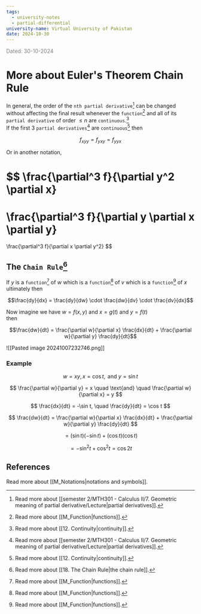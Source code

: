 ```yaml
---
tags:
  - university-notes
  - partial-differential
university-name: Virtual University of Pakistan
date: 2024-10-30
---
```


<span style="color: gray;">Dated: 30-10-2024</span>

# More about Euler's Theorem Chain Rule

In general, the order of the `nth partial derivative`[^1] can be changed without affecting the final result whenever the `function`[^2] and all of its `partial derivative` of order $\le n$ are `continuous`.[^3]  
If the first 3 `partial derivatives`[^1] are `continuous`[^3] then  

$$f_{xyy} = f_{yxy} = f_{yyx}$$

Or in another notation,

$$
\frac{\partial^3 f}{\partial y^2 \partial x}
=
\frac{\partial^3 f}{\partial y \partial x \partial y}
=
\frac{\partial^3 f}{\partial x \partial y^2}
$$

## The `Chain Rule`[^4]

If $y$ is a `function`[^2] of $w$ which is a `function`[^2] of $v$ which is a `function`[^2] of $x$ ultimately then  

$$\frac{dy}{dx} = \frac{dy}{dw} \cdot \frac{dw}{dv} \cdot \frac{dv}{dx}$$

Now imagine we have $w = f(x, y)$ and $x = g(t)$ and $y = f(t)$  
then  

$$\frac{dw}{dt} = \frac{\partial w}{\partial x} \frac{dx}{dt} + \frac{\partial w}{\partial y} \frac{dy}{dt}$$

![[Pasted image 20241007232746.png]]

### Example

$$w = xy, x = \cos t, \text{ and } y = \sin t$$

 $$ \frac{\partial w}{\partial y} = x \quad \text{and} \quad \frac{\partial w}{\partial x} = y $$

 $$ \frac{dx}{dt} = -\sin t, \quad \frac{dy}{dt} = \cos t $$

 $$ \frac{dw}{dt} = \frac{\partial w}{\partial x} \frac{dx}{dt} + \frac{\partial w}{\partial y} \frac{dy}{dt} $$

 $$ = (\sin t)(-\sin t) + (\cos t)(\cos t) $$

 $$ = -\sin^2 t + \cos^2 t = \cos 2t $$

## References

Read more about [[M_Notations|notations and symbols]].

[^1]: Read more about [[semester 2/MTH301 - Calculus II/7. Geometric meaning of partial derivative/Lecture|partial derivatives]].
[^2]: Read more about [[M_Function|functions]].
[^3]: Read more about [[12. Continuity|continuity]].
[^4]: Read more about [[18. The Chain Rule|the chain rule]].